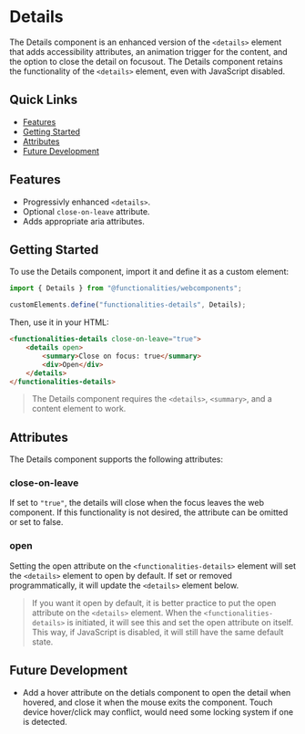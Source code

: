 # Details

The Details component is an enhanced version of the ``<details>`` element that adds accessibility attributes, an animation trigger for the content, and the option to close the detail on focusout. The Details component retains the functionality of the ``<details>`` element, even with JavaScript disabled.

## Quick Links

- [Features](#features)
- [Getting Started](#getting-started)
- [Attributes](#attributes)
- [Future Development](#future-development)

## Features
- Progressivly enhanced ``<details>``.
- Optional ``close-on-leave`` attribute.
- Adds appropriate aria attributes.

## Getting Started

To use the Details component, import it and define it as a custom element:

```typescript
import { Details } from "@functionalities/webcomponents";

customElements.define("functionalities-details", Details);
```

Then, use it in your HTML:

```html
<functionalities-details close-on-leave="true">
    <details open>
        <summary>Close on focus: true</summary>
        <div>Open</div>
    </details>
</functionalities-details>
```

> The Details component requires the ``<details>``, ``<summary>``, and a content element to work.

## Attributes

The Details component supports the following attributes:

### close-on-leave

If set to ``"true"``, the details will close when the focus leaves the web component. If this functionality is not desired, the attribute can be omitted or set to false.

### open

Setting the open attribute on the ``<functionalities-details>`` element will set the ``<details>`` element to open by default. If set or removed programmatically, it will update the ``<details>`` element below. 

> If you want it open by default, it is better practice to put the open attribute on the ``<details>`` element. When the ``<functionalities-details>`` is initiated, it will see this and set the open attribute on itself. This way, if JavaScript is disabled, it will still have the same default state.

## Future Development
- Add a hover attribute on the detials component to open the detail when hovered, and close it when the mouse exits the component.
Touch device hover/click may conflict, would need some locking system if one is detected.